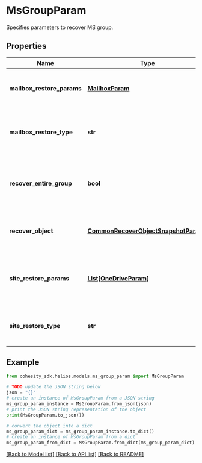 # MsGroupParam

Specifies parameters to recover MS group.

## Properties

Name | Type | Description | Notes
------------ | ------------- | ------------- | -------------
**mailbox_restore_params** | [**MailboxParam**](MailboxParam.md) | Specifies parameters to recover a MSGroup Mailbox. | [optional] 
**mailbox_restore_type** | **str** | Specifies whether mailbox restore is full or granular. | [optional] 
**recover_entire_group** | **bool** | Specifies if the entire Group (mailbox + site) is to be restored. | [optional] 
**recover_object** | [**CommonRecoverObjectSnapshotParams**](CommonRecoverObjectSnapshotParams.md) | Specifies the MS group recover Object info. | 
**site_restore_params** | [**List[OneDriveParam]**](OneDriveParam.md) | Specifies the parameters to recover a MSGroup site document. | [optional] 
**site_restore_type** | **str** | Specifies whether site restore is full or granular. | [optional] 

## Example

```python
from cohesity_sdk.helios.models.ms_group_param import MsGroupParam

# TODO update the JSON string below
json = "{}"
# create an instance of MsGroupParam from a JSON string
ms_group_param_instance = MsGroupParam.from_json(json)
# print the JSON string representation of the object
print(MsGroupParam.to_json())

# convert the object into a dict
ms_group_param_dict = ms_group_param_instance.to_dict()
# create an instance of MsGroupParam from a dict
ms_group_param_from_dict = MsGroupParam.from_dict(ms_group_param_dict)
```
[[Back to Model list]](../README.md#documentation-for-models) [[Back to API list]](../README.md#documentation-for-api-endpoints) [[Back to README]](../README.md)


